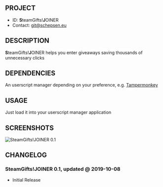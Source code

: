## PROJECT ##

* ID: **S**teamGifts!**J**OINER
* Contact: git@schepsen.eu

## DESCRIPTION ##

**S**teamGifts!**J**OINER helps you enter giveaways saving thousands of unnecessary clicks

## DEPENDENCIES ##

An userscript manager depending on your preference, e.g. [Tampermonkey](https://chrome.google.com/webstore/detail/tampermonkey/dhdgffkkebhmkfjojejmpbldmpobfkfo?hl=de)

## USAGE ##

Just load it into your userscript manager application

## SCREENSHOTS ##

![SteamGifts!JOINER 0.1](https://i.imgur.com/JoU2HzF.png)

## CHANGELOG ##

### SteamGifts!JOINER 0.1, updated @ 2019-10-08 ###

* Initial Release
